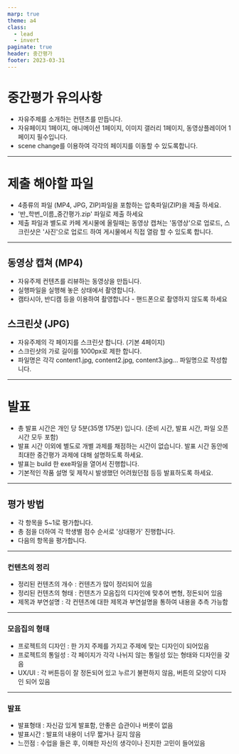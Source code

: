 ```yaml
---
marp: true
theme: a4
class:
  - lead
  - invert
paginate: true
header: 중간평가
footer: 2023-03-31
---
```


# 중간평가 유의사항
- 자유주제를 소개하는 컨텐츠를 만듭니다.
- 자유페이지 1페이지, 애니메이션 1페이지, 이미지 갤러리 1페이지, 동영상플레이어 1페이지 필수입니다.
- scene change를 이용하여 각각의 페이지를 이동할 수 있도록합니다.

---

# 제출 해야할 파일
- 4종류의 파일 (MP4, JPG, ZIP)파일을 포함하는 압축파일(ZIP)을 제출 하세요.
- '반_학번_이름_중간평가.zip' 파일로 제출 하세요
- 제출 파일과 별도로 카페 게시물에 올릴때는 동영상 캡쳐는 '동영상'으로 업로드, 스크린샷은 '사진'으로 업로드 하여 게시물에서 직접 열람 할 수 있도록 합니다.

---

## 동영상 캡쳐 (MP4)
- 자유주제 컨텐츠를 리뷰하는 동영상을 만듭니다.
- 실행파일을 실행해 놓은 상태에서 촬영합니다.
- 캠타시아, 반디캠 등을 이용하여 촬영합니다 - 핸드폰으로 촬영하지 않도록 하세요
## 스크린샷 (JPG)
- 자유주제의 각 페이지를 스크린샷 합니다. (기본 4페이지)
- 스크린샷의 가로 길이를 1000px로 제한 합니다.
- 파일명은 각각 content1.jpg, content2.jpg, content3.jpg... 파일명으로 작성합니다.

---

# 발표
- 총 발표 시간은 개인 당 5분(35명 175분) 입니다. (준비 시간, 발표 시간, 파일 오픈 시간 모두 포함)
- 발표 시간 이외에 별도로 개별 과제를 채점하는 시간이 없습니다. 발표 시간 동안에 최대한 중간평가 과제에 대해 설명하도록 하세요.
- 발표는 build 한 exe파일을 열어서 진행합니다.
- 기본적인 작품 설명 및 제작시 발생했던 어려웠던점 등등 발표하도록 하세요.

---

## 평가 방법
- 각 항목을 5~1로 평가합니다.
- 총 점을 더하여 각 학생별 점수 순서로 '상대평가' 진행합니다.
- 다음의 항목을 평가합니다.

---

### 컨텐츠의 정리
- 정리된 컨텐츠의 개수 : 컨텐츠가 많이 정리되어 있음
- 정리된 컨텐츠의 형태 : 컨텐츠가 모음집의 디자인에 맞추어 변형, 정돈되어 있음
- 제목과 부연설명 : 각 컨텐츠에 대한 제목과 부연설명을 통하여 내용을 추측 가능함

---

### 모음집의 형태
- 프로젝트의 디자인 : 한 가지 주제를 가지고 주제에 맞는 디자인이 되어있음
- 프로젝트의 통일성 : 각 페이지가 각각 나뉘지 않는 통일성 있는 형태와 디자인을 갖음
- UX/UI : 각 버튼등이 잘 정돈되어 있고 누르기 불편하지 않음, 버튼의 모양이 디자인 되어 있음

---

### 발표
- 발표형태 : 자신감 있게 발표함, 안좋은 습관이나 버릇이 없음
- 발표시간 : 발표의 내용이 너무 짧거나 길지 않음
- 느낀점 : 수업을 들은 후, 이해한 자신의 생각이나 진지한 고민이 들어있음